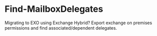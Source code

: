 # Find-MailboxDelegates
Migrating to EXO using Exchange Hybrid? Export exchange on premises permissions and find associated/dependent delegates. 
